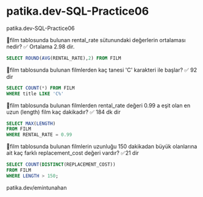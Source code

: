 # patika.dev-SQL-Practice06
patika.dev-SQL-Practice06

🔸film tablosunda bulunan rental_rate sütunundaki değerlerin ortalaması nedir?
✅ Ortalama 2.98 dir.
``` sql
SELECT ROUND(AVG(RENTAL_RATE),2) FROM FILM

```
🔸film tablosunda bulunan filmlerden kaç tanesi 'C' karakteri ile başlar?
✅ 92 dir
``` sql
SELECT COUNT(*) FROM FILM
WHERE title LIKE 'C%'

```

🔸film tablosunda bulunan filmlerden rental_rate değeri 0.99 a eşit olan en uzun (length) film kaç dakikadır?
✅ 184 dk dir
``` sql
SELECT MAX(LENGTH)
FROM FILM
WHERE RENTAL_RATE = 0.99
```
🔸film tablosunda bulunan filmlerin uzunluğu 150 dakikadan büyük olanlarına ait kaç farklı replacement_cost değeri vardır?
✅21 dir
``` sql
SELECT COUNT(DISTINCT(REPLACEMENT_COST))
FROM FILM
WHERE LENGTH > 150;

```
patika.dev/emintunahan

